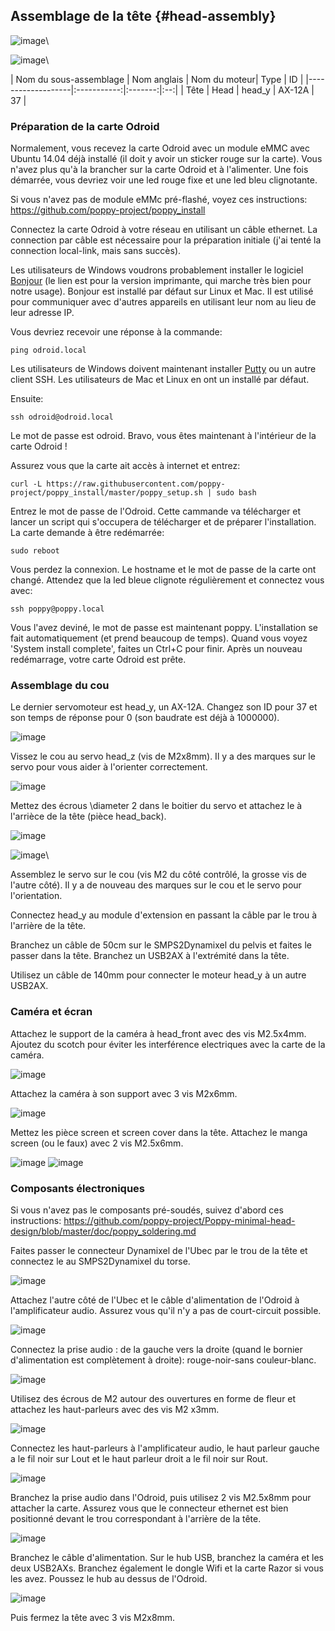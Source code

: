 
## Assemblage de la tête {#head-assembly}

![image](../img/parts_head.JPG)\

![image](../img/parts_electronics.JPG)\

| Nom du sous-assemblage   | Nom anglais    	|  Nom du moteur|   Type  	| ID 	|
|-------------------|:-----------:|:-------:|:--:|
| Tête              | Head              |   head\_y   | AX-12A  | 37 |

### Préparation de la carte Odroid

Normalement, vous recevez la carte Odroid avec un module eMMC avec Ubuntu 14.04 déjà installé (il doit y avoir un sticker rouge sur la carte). Vous n'avez plus qu'à la brancher sur la carte Odroid et à l'alimenter. Une fois démarrée, vous devriez voir une led rouge fixe et une led bleu clignotante.


Si vous n'avez pas de module eMMc pré-flashé, voyez ces instructions: <https://github.com/poppy-project/poppy_install>


Connectez la carte Odroid à votre réseau en utilisant un câble ethernet. La connection par câble est nécessaire pour la préparation initiale (j'ai tenté la connection local-link, mais sans succès).

Les utilisateurs de Windows voudrons probablement installer le logiciel [Bonjour](https://support.apple.com/kb/DL999?locale=fr_FR&viewlocale=fr_FR) (le lien est pour la version imprimante, qui marche très bien pour notre usage). Bonjour est installé par défaut sur Linux et Mac. Il est utilisé pour communiquer avec d'autres appareils en utilisant leur nom au lieu de leur adresse IP.

Vous devriez recevoir une réponse à la commande:

    ping odroid.local


Les utilisateurs de Windows doivent maintenant installer [Putty](http://www.putty.org/) ou un autre client SSH. Les utilisateurs de Mac et Linux en ont un installé par défaut.

Ensuite:

	ssh odroid@odroid.local

Le mot de passe est odroid. Bravo, vous êtes maintenant à l'intérieur de la carte Odroid !

Assurez vous que la carte ait accès à internet et entrez:

	curl -L https://raw.githubusercontent.com/poppy-project/poppy_install/master/poppy_setup.sh | sudo bash

Entrez le mot de passe de l'Odroid. Cette cammande va télécharger et lancer un script qui s'occupera de télécharger et de préparer l'installation. La carte demande à être redémarrée:

	sudo reboot

Vous perdez la connexion. Le hostname et le mot de passe de la carte ont changé. Attendez que la led bleue clignote régulièrement et connectez vous avec:

	ssh poppy@poppy.local

Vous l'avez deviné, le mot de passe est maintenant poppy. L'installation se fait automatiquement (et prend beaucoup de temps). Quand vous voyez 'System install complete', faites un Ctrl+C pour finir. Après un nouveau redémarrage, votre carte Odroid est prête.

### Assemblage du cou

Le dernier servomoteur est head\_y, un AX-12A. Changez son ID pour 37 et son temps de réponse pour 0 (son baudrate est déjà à 1000000).

![image](img/neck1.JPG)

 Vissez le cou au servo head\_z (vis de M2x8mm). Il y a des marques sur le servo pour vous aider à l'orienter correctement.

![image](../img/neck2.JPG)

 Mettez des écrous \diameter 2 dans le boitier du servo et attachez le à l'arrièce de la tête (pièce  head\_back).

![image](../img/neck3.JPG)

![image](../img/neck4.JPG)\

Assemblez le servo sur le cou (vis M2 du côté contrôlé, la grosse vis de l'autre côté). Il y a de nouveau des marques sur le cou et le servo pour l'orientation.

Connectez head\_y au module d'extension en passant la câble par le trou à l'arrière de la tête.

Branchez un câble de 50cm sur le SMPS2Dynamixel du pelvis et faites le passer dans la tête. Branchez un USB2AX à l'extrémité dans la tête.

Utilisez un câble de 140mm pour connecter le moteur head\_y à un autre USB2AX.

### Caméra et écran

Attachez le support de la caméra à head\_front avec des vis M2.5x4mm. Ajoutez du scotch pour éviter les interférence electriques avec la carte de la caméra.

![image](../img/head_camera2.JPG)

Attachez la caméra à son support avec 3 vis M2x6mm.

![image](../img/head_camera3.JPG)

Mettez les pièce screen et screen cover dans la tête. Attachez le manga screen (ou le faux) avec 2 vis M2.5x6mm.

![image](../img/head_screen_cover.JPG) ![image](img/head_screen.JPG)

### Composants électroniques

Si vous n'avez pas le composants pré-soudés, suivez d'abord ces instructions: <https://github.com/poppy-project/Poppy-minimal-head-design/blob/master/doc/poppy_soldering.md>

Faites passer le connecteur Dynamixel de l'Ubec par le trou de la tête et connectez le au SMPS2Dynamixel du torse.

![image](../img/power_wiring.JPG)

Attachez l'autre côté de l'Ubec et le câble d'alimentation de l'Odroid à l'amplificateur audio. Assurez vous qu'il n'y a pas de court-circuit possible.

![image](../img/head_ampli_power.JPG)

Connectez la prise audio : de la gauche vers la droite (quand le bornier d'alimentation est complètement à droite): rouge-noir-sans couleur-blanc.

![image](../img/audio_amp_connection_zoom.JPG)

Utilisez des écrous de M2 autour des ouvertures en forme de fleur et attachez les haut-parleurs avec des vis M2 x3mm.

![image](../img/head_speaker.JPG)

Connectez les haut-parleurs à l'amplificateur audio, le haut parleur gauche a le fil noir sur Lout et le haut parleur droit a le fil noir sur Rout.

![image](../img/head_wiring2.JPG)

 Branchez la prise audio dans l'Odroid, puis utilisez 2 vis M2.5x8mm pour attacher la carte. Assurez vous que le connecteur ethernet est bien positionné devant le trou correspondant à l'arrière de la tête.

![image](../img/head_odroid.JPG)

Branchez le câble d'alimentation. Sur le hub USB, branchez la caméra et les deux USB2AXs. Branchez également le dongle Wifi et la carte Razor si vous les avez. Poussez le hub au dessus de l'Odroid.


![image](../img/head_final.JPG)

 Puis fermez la tête avec 3 vis M2x8mm.

